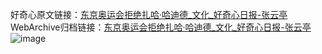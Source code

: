 好奇心原文链接：[东京奥运会拒绝扎哈·哈迪德_文化_好奇心日报-张云亭](https://www.qdaily.com/articles/561.html)
WebArchive归档链接：[东京奥运会拒绝扎哈·哈迪德_文化_好奇心日报-张云亭](http://web.archive.org/web/20190623145303/https://www.qdaily.com/articles/561.html)
![image](http://ww3.sinaimg.cn/large/007d5XDply1g3v42zq767j30u03sihdt)